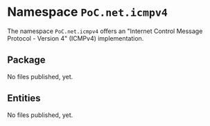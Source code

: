 # Namespace `PoC.net.icmpv4`

The namespace `PoC.net.icmpv4` offers an "Internet Control Message Protocol - Version 4" (ICMPv4) implementation. 

## Package

No files published, yet.


## Entities

No files published, yet.
